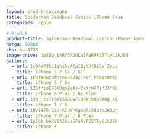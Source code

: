 ```yaml
---
layout: produk-casinghp
title: Spiderman Deadpool Comics iPhone Case
categories: apple

# Produk
product-title: Spiderman Deadpool Comics iPhone Case
harga: 90000
sku: hn-4733
image-drive: 1p5Qb_bARV5A26LaIFaRVPZ5TlyCikJ8N
gallery:
  - url: 1xQPoPJkL1qhi5vACpIByYJtD2Su_ZyLx
    title: iPhone 5 / 5s / SE
  - url: 1PRYWnwzpWtYoS05J4Z-GOf_P5BqtBFXb
    title: iPhone 6 / 6s
  - url: 1ZGffisEFQ6OqmZgUs-7xXfW4PjfJ3fB0
    title: iPhone 6 Plus / 6s Plus
  - url: 19p__txTrSmV5GGLwF1DpWjbRGkRRg_kO
    title: iPhone 7 / 8
  - url: 10vE8F5-Cbi-kIuWY6gvQFi5dutvJH3ur
    title: iPhone 7 Plus / 8 Plus
  - url: 1p5Qb_bARV5A26LaIFaRVPZ5TlyCikJ8N
    title: iPhone X
---
```

